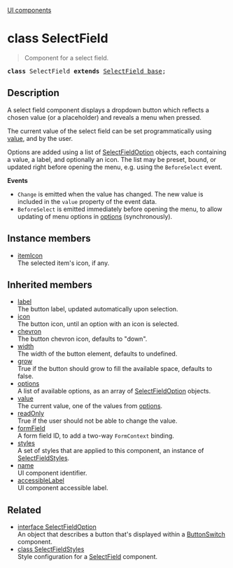 [UI components](../index.md)

# class SelectField

> Component for a select field.

<pre class="docgen_signature"><b>class</b> SelectField <b>extends</b> <a href="SelectField_base.md">SelectField_base</a>;</pre>

## Description

A select field component displays a dropdown button which reflects a chosen value (or a placeholder) and reveals a menu when pressed.

The current value of the select field can be set programmatically using [value](SelectField_base_value.md), and by the user.

Options are added using a list of [SelectFieldOption](SelectFieldOption.md) objects, each containing a value, a label, and optionally an icon. The list may be preset, bound, or updated right before opening the menu, e.g. using the `BeforeSelect` event.

**Events**
- `Change` is emitted when the value has changed. The new value is included in the `value` property of the event data.
- `BeforeSelect` is emitted immediately before opening the menu, to allow updating of menu options in [options](SelectField_base_options.md) (synchronously).

## Instance members

- [<!--{ref:property}-->itemIcon](SelectField_itemIcon.md) <!--{refchip:protected}-->\
    The selected item's icon, if any.

## Inherited members

- [<!--{ref:property}-->label](SelectField_base_label.md) \
    The button label, updated automatically upon selection.
- [<!--{ref:property}-->icon](SelectField_base_icon.md) \
    The button icon, until an option with an icon is selected.
- [<!--{ref:property}-->chevron](SelectField_base_chevron.md) \
    The button chevron icon, defaults to "down".
- [<!--{ref:property}-->width](SelectField_base_width.md) \
    The width of the button element, defaults to undefined.
- [<!--{ref:property}-->grow](SelectField_base_grow.md) \
    True if the button should grow to fill the available space, defaults to false.
- [<!--{ref:property}-->options](SelectField_base_options.md) \
    A list of available options, as an array of [SelectFieldOption](SelectFieldOption.md) objects.
- [<!--{ref:property}-->value](SelectField_base_value.md) \
    The current value, one of the values from [options](SelectField_base_options.md).
- [<!--{ref:property}-->readOnly](SelectField_base_readOnly.md) \
    True if the user should not be able to change the value.
- [<!--{ref:property}-->formField](SelectField_base_formField.md) \
    A form field ID, to add a two-way `FormContext` binding.
- [<!--{ref:property}-->styles](SelectField_base_styles.md) \
    A set of styles that are applied to this component, an instance of [SelectFieldStyles](SelectFieldStyles.md).
- [<!--{ref:property}-->name](SelectField_base_name.md) \
    UI component identifier.
- [<!--{ref:property}-->accessibleLabel](SelectField_base_accessibleLabel.md) \
    UI component accessible label.

## Related

- [<!--{ref:interface}-->interface SelectFieldOption](SelectFieldOption.md) \
    An object that describes a button that's displayed within a [ButtonSwitch](ButtonSwitch.md) component.
- [<!--{ref:class}-->class SelectFieldStyles](SelectFieldStyles.md) \
    Style configuration for a [SelectField](SelectField.md) component.